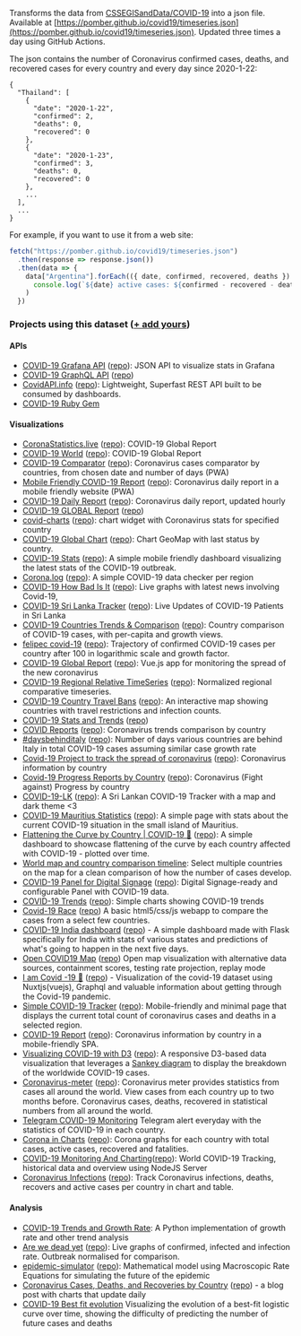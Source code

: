Transforms the data from [CSSEGISandData/COVID-19](https://github.com/CSSEGISandData/COVID-19) into a json file. Available at [https://pomber.github.io/covid19/timeseries.json](https://pomber.github.io/covid19/timeseries.json). Updated three times a day using GitHub Actions.

The json contains the number of Coronavirus confirmed cases, deaths, and recovered cases for every country and every day since 2020-1-22:

```
{
  "Thailand": [
    {
      "date": "2020-1-22",
      "confirmed": 2,
      "deaths": 0,
      "recovered": 0
    },
    {
      "date": "2020-1-23",
      "confirmed": 3,
      "deaths": 0,
      "recovered": 0
    },
    ...
  ],
  ...
}
```

For example, if you want to use it from a web site: 
```js
fetch("https://pomber.github.io/covid19/timeseries.json")
  .then(response => response.json())
  .then(data => {
    data["Argentina"].forEach(({ date, confirmed, recovered, deaths }) =>
      console.log(`${date} active cases: ${confirmed - recovered - deaths}`)
    )
  })
```

### Projects using this dataset ([+ add yours](https://github.com/pomber/covid19/edit/master/readme.md))

#### APIs

- [COVID-19 Grafana API](https://covid19-grafana.herokuapp.com) ([repo](https://github.com/twei55/covid19-grafana-datasource)): JSON API to visualize stats in Grafana
- [COVID-19 GraphQL API](https://covid19-graphql.now.sh/) ([repo](https://github.com/rlindskog/covid19-graphql))
- [CovidAPI.info](https://covidapi.info) ([repo](https://github.com/backtrackbaba/covid-api)): Lightweight, Superfast REST API built to be consumed by dashboards.
- [COVID-19 Ruby Gem](https://github.com/everythings-cancelled/pomber_covid19)

#### Visualizations

- [CoronaStatistics.live](https://coronastatistics.live) ([repo](https://github.com/OssamaRafique/Corona-Statistics-And-Tracker-Dashboard-Angular-9)): COVID-19 Global Report
- [COVID-19 World](https://andreasagap.github.io/Covid19-World/) ([repo](https://github.com/andreasagap/Covid19-World)): COVID-19 Global Report
- [COVID-19 Comparator](https://covid-comparator.netlify.com/) ([repo](https://github.com/ElSamplio/coronavirus-comparator)): Coronavirus cases comparator by countries, from chosen date and number of days (PWA)
- [Mobile Friendly COVID-19 Report](http://corona-status.live/) ([repo](https://github.com/ameerthehacker/corona-status)): Coronavirus daily report in a mobile friendly website (PWA)
- [COVID-19 Daily Report](https://icebob.info/covid19/) ([repo](https://github.com/icebob/covid19)): Coronavirus daily report, updated hourly
- [COVID-19 GLOBAL Report](https://mdusmanansari.github.io/COVID-19-Global-Report/) ([repo](https://github.com/mdusmanansari/COVID-19-Global-Report/))
- [covid-charts](https://jeetiss.github.io/covid-charts/) ([repo](https://github.com/jeetiss/covid-charts)): chart widget with Coronavirus stats for specified country
- [COVID-19 Global Chart](https://gabrielcesar.github.io/covid/) ([repo](https://github.com/gabrielcesar/covid)): Chart GeoMap with last status by country.
- [COVID-19 Stats](https://corona.netflex.dev/) ([repo](https://github.com/thomas-alrek/covid-19-stats)): A simple mobile friendly dashboard visualizing the latest stats of the COVID-19 outbreak.
- [Corona.log](https://corona-log.now.sh/) ([repo](https://github.com/biewxw/corona.log)): A simple COVID-19 data checker per region
- [COVID-19 How Bad Is It](https://faizalazman.github.io/) ([repo](https://github.com/faizalazman/faizalazman.github.io)): Live graphs with latest news involving Covid-19,
- [COVID-19 Sri Lanka Tracker](https://covid-19-sl.netlify.com/) ([repo](https://github.com/dhanushkac/covid-19-sl-tracker)): Live Updates of COVID-19 Patients in Sri Lanka
- [COVID-19 Countries Trends & Comparison](https://energ.ee/corona-virus) ([repo](https://github.com/energee/corona-virus)): Country comparison of COVID-19 cases, with per-capita and growth views.
- [felipec covid-19](https://felipec.github.io/covid-19/) ([repo](https://github.com/felipec/covid-19)): Trajectory of confirmed COVID-19 cases per country after 100 in logarithmic scale and growth factor.
- [COVID-19 Global Report](https://nodimon.github.io/covid-19-report) ([repo](https://github.com/Nodimon/covid-19-report)): Vue.js app for monitoring the spread of the new coronavirus
- [COVID-19 Regional Relative TimeSeries](https://zbraniecki.github.io/covid19-timeseries/) ([repo](https://github.com/zbraniecki/covid19-timeseries)): Normalized regional comparative timeseries.
- [COVID-19 Country Travel Bans](https://www.travelsignals.io/coronavirus-country-travel-bans/) ([repo](https://github.com/eversionsystems/covid19)): An interactive map showing countries with travel restrictions and infection counts.
- [COVID-19 Stats and Trends](https://ritomsonowal.github.io/COVID-19-Stats-and-Trends/) ([repo](https://github.com/ritomsonowal/COVID-19-Stats-and-Trends))
- [COVID Reports](https://covidreports.netlify.com/) ([repo](https://github.com/kwasniew/covid.reports)): Coronavirus trends comparison by country
- [#daysbehinditaly](https://daysbehinditaly.com/) ([repo](https://github.com/peachteaboba/daysbehinditaly)): Number of days various countries are behind Italy in total COVID-19 cases assuming similar case growth rate
- [Covid-19 Project to track the spread of coronavirus](https://main-sh4.github.io/cv19/) ([repo](https://github.com/main-sh4/cv19)): Coronavirus information by country
- [Covid-19 Progress Reports by Country](https://www.bigpicturing.com/) ([repo](https://github.com/Psyzoo/covid19)): Coronavirus (Fight against) Progress  by country
- [COVID-19-LK](https://hela-pawura.github.io/COVID-19-Sri-Lanka/) ([repo](https://github.com/Hela-Pawura/COVID-19-Sri-Lanka)): A Sri Lankan COVID-19 Tracker with a map and dark theme <3
- [COVID-19 Mauritius Statistics](https://covid19-mauritius.netlify.com/) ([repo](https://github.com/MrSunshyne/covid19-mauritius/)): A simple page with stats about the current COVID-19 situation in the small island of Mauritius.
- [Flattening the Curve by Country | COVID-19 🦠](https://flattening-the-curve.commutatus.com/) ([repo](https://github.com/commutatus/covid-19-flattening-the-curve)): A simple dashboard to showcase flattening of the curve by each country affected with COVID-19 - plotted over time.
- [World map and country comparison timeline](https://jsfiddle.net/highcharts/ehg3zwvy/show): Select multiple countries on the map for a clean comparison of how the number of cases develop.
- [COVID-19 Panel for Digital Signage](https://covid19.dsplay.tv/?countries=Global%2CChina%2CItaly%2CUS%2CSpain&duration=5) ([repo](https://github.com/dsplay/covid19-ds-panel)): Digital Signage-ready and configurable Panel with COVID-19 data.
- [COVID-19 Trends](https://bmaupin.github.io/covid19-trends/) ([repo](https://github.com/bmaupin/covid19-trends)): Simple charts showing COVID-19 trends
- [Covid-19 Race](https://thijmen.xyz/coronarace/) ([repo](https://github.com/Wendelstein7/Covid19-Race)) A basic html5/css/js webapp to compare the cases from a select few countries.
- [COVID-19 India dashboard](https://cov19in.herokuapp.com/) ([repo](https://github.com/ankushop2/CoVID19DashBoard)) - A simple dashboard made with Flask specifically for India with stats of various states and predictions of what's going to happen in the next five days.
- [Open COVID19 Map](https://covid19map.io) ([repo](https://github.com/daniel-karl/covid19-map)) Open map visualization with alternative data sources, containment scores, testing rate projection, replay mode
- [I am Covid -19 🦠](https://iamcovid-19.netlify.com/) ([repo](https://github.com/cryptodoct0r/Covid-19-Status-gql)) - Visualization of the covid-19 dataset using Nuxtjs(vuejs), Graphql and valuable information about getting through the Covid-19 pandemic.
- [Simple COVID-19 Tracker](https://www.randallarms.com/covid-19) ([repo](https://github.com/randallarms/covid-19)): Mobile-friendly and minimal page that displays the current total count of coronavirus cases and deaths in a selected region.
- [COVID-19 Report](https://covid19-report.netlify.com/) ([repo](https://github.com/viniciusrodrigues1a/covid19-report)): Coronavirus information by country in a mobile-friendly SPA.
- [Visualizing COVID-19 with D3](https://covid.lonnygomes.com) ([repo](https://github.com/LonnyGomes/covid-sankey-vizualization)): A responsive D3-based data visualization that leverages a [Sankey diagram](https://en.wikipedia.org/wiki/Sankey_diagram) to display the breakdown of the worldwide COVID-19 cases.
- [Coronavirus-meter](https://coronavirus-meter.com) ([repo](https://github.com/agaktr/coronavirus-meter)): Coronavirus meter provides statistics from cases all around the world. View cases from each country up to two months before. Coronavirus cases, deaths, recovered in statistical numbers from all around the world.
- [Telegram COVID-19 Monitoring](https://github.com/f2acode/covid-19-telegram) Telegram alert everyday with the statistics of COVID-19 in each country.
- [Corona in Charts](https://coronaincharts.com/) ([repo](https://github.com/blaz-blazer/coronaincharts)): Corona graphs for each country with total cases, active cases, recovered and fatalities. 
- [COVID-19 Monitoring And Charting](https://covid.ngaah.id/)([repo](https://github.com/ximplah/covidjs)): World COVID-19 Tracking, historical data and overview using NodeJS Server  
- [Coronavirus Infections](https://coronavirus.herrblauzahn.de/) ([repo](https://github.com/HerrBlauzahn/Coronavirus)): Track Coronavirus infections, deaths, recovers and active cases per country in chart and table.

#### Analysis

- [COVID-19 Trends and Growth Rate](https://github.com/dariocazzani/COVID-19-trends): A Python implementation of growth rate and other trend analysis
- [Are we dead yet](https://paroj.github.io/arewedeadyet/) ([repo](https://github.com/paroj/arewedeadyet)): Live graphs of confirmed, infected and infection rate. Outbreak normalised for comparison.
- [epidemic-simulator](https://epidemic-simulator.now.sh) ([repo](https://github.com/RemiTheWarrior/epidemic-simulator)): Mathematical model using Macroscopic Rate Equations for simulating the future of the epidemic
- [Coronavirus Cases, Deaths, and Recoveries by Country](https://nickmccullum.com/coronavirus-data-by-country/) ([repo](https://github.com/nicholasmccullum/website)) - a blog post with charts that update daily
- [COVID-19 Best fit evolution](https://github.com/michetonu/covid19-best-fit-evolution) Visualizing the evolution of a best-fit logistic curve over time, showing the difficulty of predicting the number of future cases and deaths


